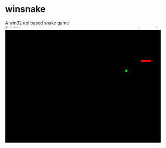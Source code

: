 # winsnake
A win32 api based snake game
![anim](https://raw.githubusercontent.com/davidejones/winsnake/master/anim.gif)